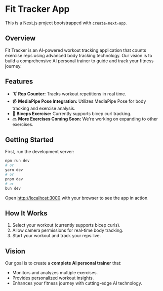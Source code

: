 # Fit Tracker App

This is a [Next.js](https://nextjs.org) project bootstrapped with [`create-next-app`](https://nextjs.org/docs/app/api-reference/cli/create-next-app).

## Overview

Fit Tracker is an AI-powered workout tracking application that counts exercise reps using advanced body tracking technology. Our vision is to build a comprehensive AI personal trainer to guide and track your fitness journey.

## Features

- 🏋️ **Rep Counter:** Tracks workout repetitions in real time.
- 📹 **MediaPipe Pose Integration:** Utilizes MediaPipe Pose for body tracking and exercise analysis.
- 💪 **Biceps Exercise:** Currently supports bicep curl tracking.
- 🔜 **More Exercises Coming Soon:** We're working on expanding to other exercises.

## Getting Started

First, run the development server:

```bash
npm run dev
# or
yarn dev
# or
pnpm dev
# or
bun dev
```

Open [http://localhost:3000](http://localhost:3000) with your browser to see the app in action.

## How It Works

1. Select your workout (currently supports bicep curls).
2. Allow camera permissions for real-time body tracking.
3. Start your workout and track your reps live.

## Vision

Our goal is to create a **complete AI personal trainer** that:

- Monitors and analyzes multiple exercises.
- Provides personalized workout insights.
- Enhances your fitness journey with cutting-edge AI technology.





